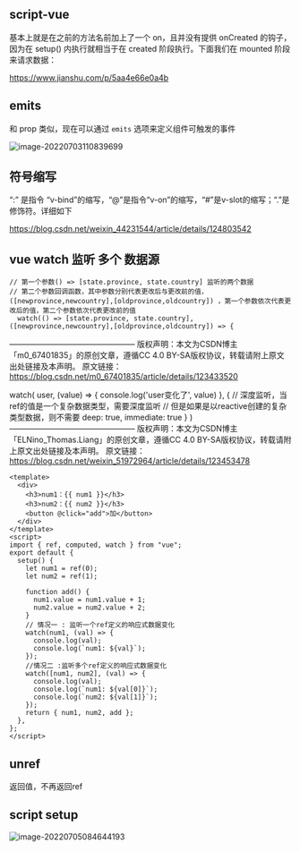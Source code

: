 ## script-vue

基本上就是在之前的方法名前加上了一个 on，且并没有提供 onCreated 的钩子，因为在 setup() 内执行就相当于在 created 阶段执行。下面我们在 mounted 阶段来请求数据：

https://www.jianshu.com/p/5aa4e66e0a4b

## emits

和 prop 类似，现在可以通过 `emits` 选项来定义组件可触发的事件

![image-20220703110839699](https://gitee.com/yt46767/doc/raw/master/image-20220703110839699.png)

## 符号缩写

“:” 是指令 “v-bind”的缩写，“@”是指令“v-on”的缩写，“#”是v-slot的缩写；“.”是修饰符。详细如下

https://blog.csdn.net/weixin_44231544/article/details/124803542

## vue watch 监听 多个 数据源

    // 第一个参数() => [state.province, state.country] 监听的两个数据
    // 第二个参数回调函数，其中参数分别代表更改后与更改前的值，([newprovince,newcountry],[oldprovince,oldcountry]) ，第一个参数依次代表更改后的值，第二个参数依次代表更改前的值
      watch(() => [state.province, state.country], ([newprovince,newcountry],[oldprovince,oldcountry]) => {
————————————————
版权声明：本文为CSDN博主「m0_67401835」的原创文章，遵循CC 4.0 BY-SA版权协议，转载请附上原文出处链接及本声明。
原文链接：https://blog.csdn.net/m0_67401835/article/details/123433520



watch(
  user,
  (value) => {
    console.log('user变化了', value)
  },
  {
    // 深度监听，当ref的值是一个复杂数据类型，需要深度监听
    // 但是如果是以reactive创建的复杂类型数据，则不需要
    deep: true,
    immediate: true
  }
)
————————————————
版权声明：本文为CSDN博主「ELNino_Thomas.Liang」的原创文章，遵循CC 4.0 BY-SA版权协议，转载请附上原文出处链接及本声明。
原文链接：https://blog.csdn.net/weixin_51972964/article/details/123453478

```
<template>
  <div>
    <h3>num1：{{ num1 }}</h3>
    <h3>num2：{{ num2 }}</h3>
    <button @click="add">加</button>
  </div>
</template>
<script>
import { ref, computed, watch } from "vue";
export default {
  setup() {
    let num1 = ref(0);
    let num2 = ref(1);

    function add() {
      num1.value = num1.value + 1;
      num2.value = num2.value + 2;
    }
    // 情况一 : 监听一个ref定义的响应式数据变化
    watch(num1, (val) => {
      console.log(val);
      console.log(`num1: ${val}`);
    });
    //情况二 :监听多个ref定义的响应式数据变化
    watch([num1, num2], (val) => {
      console.log(val);
      console.log(`num1: ${val[0]}`);
      console.log(`num2: ${val[1]}`);
    });
    return { num1, num2, add };
  },
};
</script>

```

## unref

返回值，不再返回ref

## script setup

![image-20220705084644193](https://gitee.com/yt46767/doc/raw/master/image-20220705084644193.png)